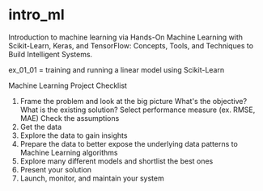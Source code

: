 # intro_ml
Introduction to machine learning via Hands-On Machine Learning with Scikit-Learn, Keras, and TensorFlow: Concepts, Tools, and Techniques to Build Intelligent Systems.

ex_01_01 = training and running a linear model using Scikit-Learn

Machine Learning Project Checklist
1. Frame the problem and look at the big picture
	What's the objective?
	What is the existing solution?
	Select performance measure (ex. RMSE, MAE)
	Check the assumptions
2. Get the data
3. Explore the data to gain insights
4. Prepare the data to better expose the underlying data patterns to Machine Learning algorithms
5. Explore many different models and shortlist the best ones
7. Present your solution
8. Launch, monitor, and maintain your system
